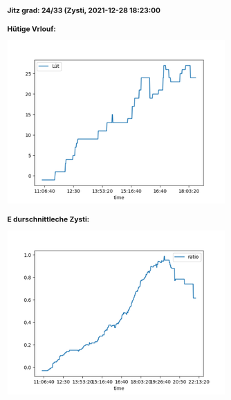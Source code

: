 ### Jitz grad: 24/33 (Zysti, 2021-12-28 18:23:00

### Hütige Vrlouf:
![Graph](Today.png)

### E durschnittleche Zysti:
![Graph](Zysti.png)